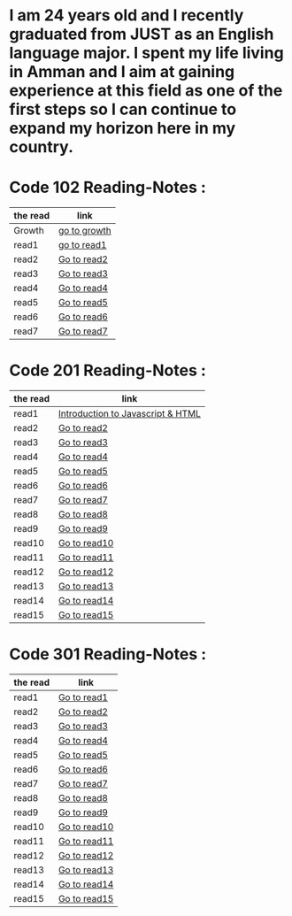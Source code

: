 # I am 24 years old and I recently graduated from JUST as an English language major. I spent my life living in Amman and I aim at gaining experience at this field as one of the first steps so I can continue to expand my horizon here in my country. 


# Code 102 Reading-Notes :

|the read  | link   |          
------------ | -------------
|Growth | [go to growth ](Growth)|
|read1 | [go to read1 ](https://mrobeidat.github.io/reading-notes/102/read01)|
|read2 | [Go to read2](https://mrobeidat.github.io/reading-notes/102/read02)|
|read3 | [Go to read3](https://mrobeidat.github.io/reading-notes/102/read03)|
|read4 | [Go to read4](https://mrobeidat.github.io/reading-notes/102/read04)|
|read5 | [Go to read5](https://mrobeidat.github.io/reading-notes/102/read05)|
|read6 | [Go to read6](https://mrobeidat.github.io/reading-notes/102/read06)|
|read7 | [Go to read7](https://mrobeidat.github.io/reading-notes/102/read07)|

# Code 201 Reading-Notes :

|the read  | link   |          
------------ | -------------
|read1 | [Introduction to Javascript & HTML ](https://mrobeidat.github.io/reading-notes/201/read01)|
|read2 | [Go to read2](https://mrobeidat.github.io/reading-notes/201/read02)|
|read3 | [Go to read3](https://mrobeidat.github.io/reading-notes/201/read03)|
|read4 | [Go to read4](https://mrobeidat.github.io/reading-notes/201/read04)|
|read5 | [Go to read5](https://mrobeidat.github.io/reading-notes/201/read05)|
|read6 | [Go to read6](https://mrobeidat.github.io/reading-notes/201/read06)|
|read7 | [Go to read7](https://mrobeidat.github.io/reading-notes/201/read07)|
|read8 | [Go to read8](https://mrobeidat.github.io/reading-notes/201/read08)|
|read9 | [Go to read9](https://mrobeidat.github.io/reading-notes/201/read09)|
|read10 | [Go to read10](https://mrobeidat.github.io/reading-notes/201/read10)|
|read11 | [Go to read11](https://mrobeidat.github.io/reading-notes/201/read11)|
|read12 | [Go to read12](https://mrobeidat.github.io/reading-notes/201/read12)|
|read13 | [Go to read13](https://mrobeidat.github.io/reading-notes/201/read13)|
|read14 | [Go to read14](https://mrobeidat.github.io/reading-notes/201/read14)|
|read15 | [Go to read15](https://mrobeidat.github.io/reading-notes/201/read15)|



# Code 301 Reading-Notes :

|the read  | link   |          
------------ | -------------
|read1 | [Go to read1](https://mrobeidat.github.io/reading-notes/301/read01)|
|read2 | [Go to read2](https://mrobeidat.github.io/reading-notes/301/read02)|
|read3 | [Go to read3](https://mrobeidat.github.io/reading-notes/301/read03)|
|read4 | [Go to read4](https://mrobeidat.github.io/reading-notes/301/read04)|
|read5 | [Go to read5](https://mrobeidat.github.io/reading-notes/301/read05)|
|read6 | [Go to read6](https://mrobeidat.github.io/reading-notes/301/read06)|
|read7 | [Go to read7](https://mrobeidat.github.io/reading-notes/301/read07)|
|read8 | [Go to read8](https://mrobeidat.github.io/reading-notes/301/read08)|
|read9 | [Go to read9](https://mrobeidat.github.io/reading-notes/301/read09)|
|read10 | [Go to read10](https://mrobeidat.github.io/reading-notes/301/read10)|
|read11 | [Go to read11](https://mrobeidat.github.io/reading-notes/301/read11)|
|read12 | [Go to read12](https://mrobeidat.github.io/reading-notes/301/read12)|
|read13 | [Go to read13](https://mrobeidat.github.io/reading-notes/301/read13)|
|read14 | [Go to read14](https://mrobeidat.github.io/reading-notes/301/read14)|
|read15 | [Go to read15](https://mrobeidat.github.io/reading-notes/301/read15)|


